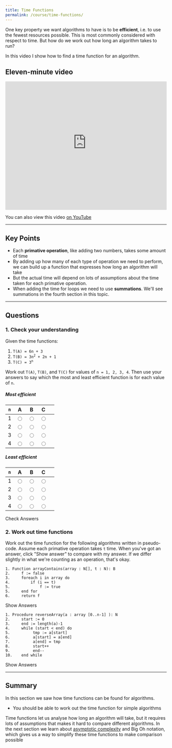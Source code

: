 ```yaml
---
title: Time Functions
permalink: /course/time-functions/
---
```


One key property we want algorithms to have is to be **efficient**, i.e. to use the fewest resources possible. This is most commonly considered with respect to time. But how do we work out how long an algorithm takes to run?

In this video I show how to find a time function for an algorithm.

## Eleven-minute video

<iframe width="100%" height="400px" src="https://www.youtube-nocookie.com/embed/T2dk9IywGbk" frameborder="0" allow="accelerometer; autoplay; encrypted-media; gyroscope; picture-in-picture" allowfullscreen></iframe>

You can also view this video [on YouTube](https://youtu.be/T2dk9IywGbk)

---

## Key Points

* Each **primative operation**, like adding two numbers, takes some amount of time
* By adding up how many of each type of operation we need to perform, we can build up a function that expresses how long an algorithm will take
* But the actual time will depend on lots of assumptions about the time taken for each primative operation.
* When adding the time for loops we need to use **summations**. We'll see summations in the fourth section in this topic.

---

## Questions

### 1. Check your understanding

Given the time functions:

1. <code>T(A) = 6n + 3</code>
2. <code>T(B) = 3n<sup>2</sup> + 2n + 1</code>
3. <code>T(C) = 3<sup>n</sup></code>

Work out `T(A)`, `T(B)`, and `T(C)` for values of `n = 1, 2, 3, 4`. Then use your answers to say which the most and least efficient function is for each value of `n`.

##### Most efficient

| `n`  | A | B | C | |
| -- | ---- | ---- |------|- |
| 1 | <input type="radio" name="q51"  value="a"/> | <input type="radio" name="q51" value="b"/> | <input type="radio" name="q51" data-answer value="c"/> | <span id="q51c" style="display:inline-block"></span> |
| 2 | <input type="radio" name="q52" value="a"/> | <input type="radio" name="q52" value="b"/> | <input type="radio" name="q52" data-answer value="c"/> | <span id="q52c" style="display:inline-block"></span> |
| 3 | <input type="radio" name="q53" data-answer value="a"/> | <input type="radio" name="q53" value="b"/> | <input type="radio" name="q53" value="c"/> | <span id="q53c" style="display:inline-block"></span> |
| 4 | <input type="radio" name="q54" data-answer value="a"/> | <input type="radio" name="q54" value="b"/> | <input type="radio" name="q54" value="c"/> | <span id="q54c" style="display:inline-block"></span> |

##### Least efficient

| `n`  | A    | B    | C    |  |
| -- | ---- | ---- |------|- |
| 1 | <input type="radio" name="q55" data-answer value="a"/> | <input type="radio" name="q55" value="b"/> | <input type="radio" name="q55" value="c"/> | <span id="q55c" style="display:inline-block"></span> |
| 2 | <input type="radio" name="q56"  value="a"/> | <input type="radio" name="q56" data-answer value="b"/> | <input type="radio" name="q56" value="c"/> | <span id="q56c" style="display:inline-block"></span> |
| 3 | <input type="radio" name="q57" value="a"/> | <input type="radio" name="q57" data-answer value="b"/> | <input type="radio" name="q57" value="c"/> | <span id="q57c" style="display:inline-block"></span> |
| 4 | <input type="radio" name="q58"  value="a"/> | <input type="radio" name="q58" value="b"/> | <input type="radio" name="q58" data-answer value="c"/> | <span id="q58c" style="display:inline-block"></span> |


<a class="btn btn-primary" type="submit" onClick="checkAnswers('q5')">Check Answers</a>
<script src="/assets/check.js"></script>

### 2. Work out time functions

Work out the time function for the following algorithms written in pseudo-code. Assume each primative operation takes `t` time. When you've got an answer, click "Show answer" to compare with my answer. If we differ slightly in what we're counting as an operation, that's okay.

    1. Function arrayContains(array : N[], t : N): B
    2.     f := false
    3.     foreach i in array do
    4.         if (i == t)
    5.             f := true
    5.     end for
    6.     return f

<div id="hide2" style="display: none">

<table>
<tr><th>line</th><th>time</th> </tr>
<tr><td> 2 </td><td> t </td></tr>
<tr><td> 3 </td><td> t </td></tr>
<tr><td> 4 </td><td> nt </td></tr>
<tr><td> 5 </td><td> nt </td></tr>
</table>

<code>T(arrayContains) = 2t + 2nt</code>

</div>

<a class="btn btn-primary" type="submit" onClick="document.querySelector('#hide2').style.display='block'">Show Answers</a>

    1. Procedure reverseArray(a : array [0..n-1] ): N
    2.     start := 0
    3.     end := length(a)-1
    4.     while (start < end) do
    5.          tmp := a[start]
    6.          a[start] = a[end]
    7.          a[end] = tmp
    8.          start++
    9.          end--
    10.    end while

<div id="hide1" style="display: none">

<table>
    <tr><th>line</th><th>time</th> </tr>
    <tr><td>2 </td><td> t </td></tr>
    <tr><td>3 </td><td> 2t </td></tr>
    <tr><td>4 </td><td> 2t </td></tr>
    <tr><td>5 </td><td> t*(n/2) </td></tr>
    <tr><td>6 </td><td> t*(n/2) </td></tr>
    <tr><td>7 </td><td> t*(n/2) </td></tr>
    <tr><td>8 </td><td> t*(n/2) </td></tr>
    <tr><td>9 </td><td> t*(n/2) </td></tr>
</table>

<code>T(reverseArray) = 5t*(n/2) + 5t</code>

<p>Why are we doing the loop (n/2) times? At first <code>start</code> and <code>end</code> have a difference of <code>n</code>. Each time through the loop, we are incremending <code>start</code> by 1 and decrementing <code>end</code> by 1. We're effectively taking steps of <code>2</code> each time instead of <code>1</code>. Rather than looping <code>n</code> times, we are going to loop only half that.</p>

</div>

<a class="btn btn-primary" type="submit" onClick="document.querySelector('#hide1').style.display='block'">Show Answers</a>



---

## Summary

In this section we saw how time functions can be found for algorithms. 

* You should be able to work out the time function for simple algorithms

Time functions let us analyse how long an algorithm will take, but it requires lots of assumptions that makes it hard to compare different algorithms. In the next section we learn about [asymptotic complexity](../asymptotic-complexity/) and Big Oh notation, which gives us a way to simplify these time functions to make comparison possible